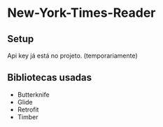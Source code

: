 # New-York-Times-Reader

## Setup
Api key já está no projeto. (temporariamente)

## Bibliotecas usadas

* Butterknife
* Glide
* Retrofit
* Timber
